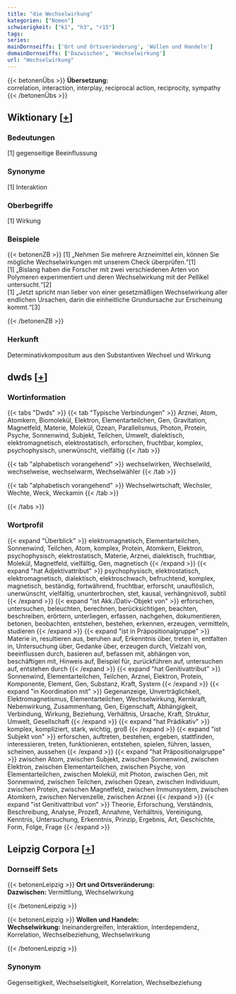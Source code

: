 ```yaml
---
title: "die Wechselwirkung"
kategorien: ["Nomen"]
schwierigkeit: ["k1", "h3", "r15"]
tags:
series:
mainDornseiffs: ['Ort und Ortsveränderung', 'Wollen und Handeln']
domainDornseiffs: ['Dazwischen', 'Wechselwirkung']
url: "Wechselwirkung"
---
```


{{< betonenÜbs >}}
**Übersetzung:**  
correlation, interaction, interplay, reciprocal action, reciprocity, sympathy  
{{< /betonenÜbs >}}

## Wiktionary [[+](https://de.wiktionary.org/wiki/Wechselwirkung)]

### Bedeutungen
[1] gegenseitige Beeinflussung  

### Synonyme
[1] Interaktion  

### Oberbegriffe
[1] Wirkung  

### Beispiele
{{< betonenZB >}}
[1] „Nehmen Sie mehrere Arzneimittel ein, können Sie mögliche Wechselwirkungen mit unserem Check überprüfen.“[1]  
[1] „Bislang haben die Forscher mit zwei verschiedenen Arten von Polymeren experimentiert und deren Wechselwirkung mit der Pellikel untersucht.“[2]  
[1] „Jetzt spricht man lieber von einer gesetzmäßigen Wechselwirkung aller endlichen Ursachen, darin die einheitliche Grundursache zur Erscheinung kommt.“[3]  

{{< /betonenZB >}}
### Herkunft
Determinativkompositum aus den Substantiven Wechsel und Wirkung  



## dwds [[+](https://www.dwds.de/wb/Wechselwirkung)]

### Wortinformation
{{< tabs "Dwds" >}}
{{< tab "Typische Verbindungen" >}}
Arznei, Atom, Atomkern, Biomolekül, Elektron, Elementarteilchen, Gen, Gravitation, Magnetfeld, Materie, Molekül, Ozean, Parallelismus, Photon, Protein, Psyche, Sonnenwind, Subjekt, Teilchen, Umwelt, dialektisch, elektromagnetisch, elektrostatisch, erforschen, fruchtbar, komplex, psychophysisch, unerwünscht, vielfältig
{{< /tab >}}

{{< tab "alphabetisch vorangehend" >}}
wechselwirken, Wechselwild, wechselweise, wechselwarm, Wechselwähler
{{< /tab >}}

{{< tab "alphabetisch vorangehend" >}}
Wechselwirtschaft, Wechsler, Wechte, Weck, Weckamin
{{< /tab >}}

{{< /tabs >}}

### Wortprofil
{{< expand "Überblick" >}} elektromagnetisch, Elementarteilchen, Sonnenwind, Teilchen, Atom, komplex, Protein, Atomkern, Elektron, psychophysisch, elektrostatisch, Materie, Arznei, dialektisch, fruchtbar, Molekül, Magnetfeld, vielfältig, Gen, magnetisch {{< /expand >}}
{{< expand "hat Adjektivattribut" >}} psychophysisch, elektrostatisch, elektromagnetisch, dialektisch, elektroschwach, befruchtend, komplex, magnetisch, beständig, fortwährend, fruchtbar, erforscht, unauflöslich, unerwünscht, vielfältig, ununterbrochen, stet, kausal, verhängnisvoll, subtil {{< /expand >}}
{{< expand "ist Akk./Dativ-Objekt von" >}} erforschen, untersuchen, beleuchten, berechnen, berücksichtigen, beachten, beschreiben, erörtern, unterliegen, erfassen, nachgehen, dokumentieren, betonen, beobachten, entstehen, bestehen, erkennen, erzeugen, vermitteln, studieren {{< /expand >}}
{{< expand "ist in Präpositionalgruppe" >}} Materie in, resultieren aus, beruhen auf, Erkenntnis über, treten in, entfalten in, Untersuchung über, Gedanke über, erzeugen durch, Vielzahl von, beeinflussen durch, basieren auf, befassen mit, abhängen von, beschäftigen mit, Hinweis auf, Beispiel für, zurückführen auf, untersuchen auf, entstehen durch {{< /expand >}}
{{< expand "hat Genitivattribut" >}} Sonnenwind, Elementarteilchen, Teilchen, Arznei, Elektron, Protein, Komponente, Element, Gen, Substanz, Kraft, System {{< /expand >}}
{{< expand "in Koordination mit" >}} Gegenanzeige, Unverträglichkeit, Elektromagnetismus, Elementarteilchen, Wechselwirkung, Kernkraft, Nebenwirkung, Zusammenhang, Gen, Eigenschaft, Abhängigkeit, Verbindung, Wirkung, Beziehung, Verhältnis, Ursache, Kraft, Struktur, Umwelt, Gesellschaft {{< /expand >}}
{{< expand "hat Prädikativ" >}} komplex, kompliziert, stark, wichtig, groß {{< /expand >}}
{{< expand "ist Subjekt von" >}} erforschen, auftreten, bestehen, ergeben, stattfinden, interessieren, treten, funktionieren, entstehen, spielen, führen, lassen, scheinen, aussehen {{< /expand >}}
{{< expand "hat Präpositionalgruppe" >}} zwischen Atom, zwischen Subjekt, zwischen Sonnenwind, zwischen Elektron, zwischen Elementarteilchen, zwischen Psyche, von Elementarteilchen, zwischen Molekül, mit Photon, zwischen Gen, mit Sonnenwind, zwischen Teilchen, zwischen Ozean, zwischen Individuum, zwischen Protein, zwischen Magnetfeld, zwischen Immunsystem, zwischen Atomkern, zwischen Nervenzelle, zwischen Arznei {{< /expand >}}
{{< expand "ist Genitivattribut von" >}} Theorie, Erforschung, Verständnis, Beschreibung, Analyse, Prozeß, Annahme, Verhältnis, Vereinigung, Kenntnis, Untersuchung, Erkenntnis, Prinzip, Ergebnis, Art, Geschichte, Form, Folge, Frage {{< /expand >}}

## Leipzig Corpora [[+](https://corpora.uni-leipzig.de/en/res?word=Wechselwirkung&corpusId=deu_newscrawl-public_2018)]

### Dornseiff Sets
{{< betonenLeipzig >}}
**Ort und Ortsveränderung:**  
**Dazwischen:** Vermittlung, Wechselwirkung  

{{< /betonenLeipzig >}}


{{< betonenLeipzig >}}
**Wollen und Handeln:**  
**Wechselwirkung:** Ineinandergreifen, Interaktion, Interdependenz, Korrelation, Wechselbeziehung, Wechselwirkung  

{{< /betonenLeipzig >}}

### Synonym
Gegenseitigkeit, Wechselseitigkeit, Korrelation, Wechselbeziehung

